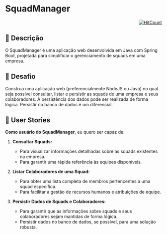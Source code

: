 # SquadManager

<div align="right">
  
[![HitCount](https://hits.dwyl.com/JVSMOTA/SquadManager.svg?style=flat-square)](http://hits.dwyl.com/JVSMOTA/SquadManager)

</div>

## 📝 Descrição

O SquadManager é uma aplicação web desenvolvida em Java com Spring Boot, projetada para simplificar o gerenciamento de squads em uma empresa.

## 🎯 Desafio

Construa uma aplicação web (preferencialmente NodeJS ou Java) no qual seja possível consultar, listar e persistir as squads de uma empresa e seus colaboradores. A persistência dos dados pode ser realizada de forma lógica. Persistir no banco de dados é um diferencial.

## 🏹 User Stories

**Como usuário do SquadManager**, eu quero ser capaz de:

1. **Consultar Squads:**
   - Para visualizar informações detalhadas sobre as squads existentes na empresa.
   - Para garantir uma rápida referência às equipes disponíveis.

2. **Listar Colaboradores de uma Squad:**
   - Para obter uma lista completa de membros pertencentes a uma squad específica.
   - Para facilitar a gestão de recursos humanos e atribuições de equipe.

3. **Persistir Dados de Squads e Colaboradores:**
   - Para garantir que as informações sobre squads e seus colaboradores sejam mantidas de forma lógica.
   - Persistir dados no banco de dados, se possível, para uma solução robusta.

